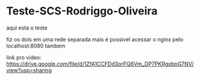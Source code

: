 # Teste-SCS-Rodriggo-Oliveira

aqui esta o teste

fiz os dois em uma rede separada mais é possivel acessar o nginx pelo localhost:8080 tambem

link pro video:
  https://drive.google.com/file/d/1ZfA1CCFDd3orFQ6Vm_DP7PKRgxbpG7NV/view?usp=sharing
